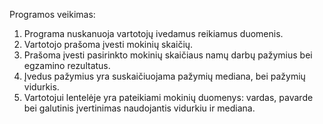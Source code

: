 Programos veikimas:

1. Programa nuskanuoja vartotojų ivedamus reikiamus duomenis.
2. Vartotojo prašoma įvesti mokinių skaičių.
3. Prašoma įvesti pasirinkto mokinių skaičiaus namų darbų pažymius bei egzamino rezultatus.
4. Įvedus pažymius yra suskaičiuojama pažymių mediana, bei pažymių vidurkis.
5. Vartotojui lentelėje yra pateikiami mokinių duomenys: vardas, pavarde bei galutinis įvertinimas naudojantis vidurkiu ir mediana.
